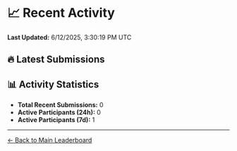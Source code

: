 # 📈 Recent Activity

**Last Updated:** 6/12/2025, 3:30:19 PM UTC

## 🔥 Latest Submissions



## 📊 Activity Statistics

- **Total Recent Submissions:** 0
- **Active Participants (24h):** 0
- **Active Participants (7d):** 1

---
[← Back to Main Leaderboard](README.md)